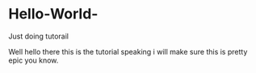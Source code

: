 # Hello-World-
Just doing tutorail

Well hello there this is the tutorial speaking i will make sure this is pretty epic you know.
